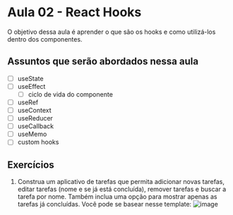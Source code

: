# Aula 02 - React Hooks

O objetivo dessa aula é aprender o que são os hooks e como 
utilizá-los dentro dos componentes.

## Assuntos que serão abordados nessa aula
- [ ] useState
- [ ] useEffect
  - [ ] ciclo de vida do componente 
- [ ] useRef
- [ ] useContext
- [ ] useReducer
- [ ] useCallback
- [ ] useMemo
- [ ] custom hooks

## Exercícios
1) Construa um aplicativo de tarefas que permita adicionar novas tarefas, editar tarefas (nome e se já está concluída), remover tarefas e buscar a tarefa por nome. Também inclua uma opção para mostrar apenas as tarefas já concluídas. 
Você pode se basear nesse template:
![image](https://user-images.githubusercontent.com/69127474/175781947-cbaa97ca-76f8-4b6b-96b8-2914b78b62c9.png)

